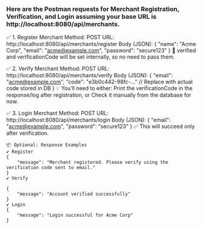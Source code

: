 ### Here are the Postman requests for Merchant Registration, Verification, and Login assuming your base URL is http://localhost:8080/api/merchants.

✅ 1. Register Merchant
    Method: POST
    URL: http://localhost:8080/api/merchants/register
    Body (JSON):
        {
            "name": "Acme Corp",
            "email": "acme@example.com",
            "password": "secure123"
        }
    📌 verified and verificationCode will be set internally, so no need to pass them.

✅ 2. Verify Merchant
    Method: POST
    URL: http://localhost:8080/api/merchants/verify
        Body (JSON):
        {
            "email": "acme@example.com",
            "code": "e3b0c442-98fc-..."  // Replace with actual code stored in DB
        }
💡 You’ll need to either:
    Print the verificationCode in the response/log after registration, or
    Check it manually from the database for now.

✅ 3. Login Merchant
    Method: POST
    URL: http://localhost:8080/api/merchants/login
        Body (JSON):
        {
            "email": "acme@example.com",
            "password": "secure123"
        }
✅ This will succeed only after verification.
    
    📦 Optional: Response Examples
    ✔️ Register
    {
        "message": "Merchant registered. Please verify using the verification code sent to email."
    }
    ✔️ Verify
   
    {
        "message": "Account verified successfully"
    }
    ✔️ Login
    {
        "message": "Login successful for Acme Corp"
    }
